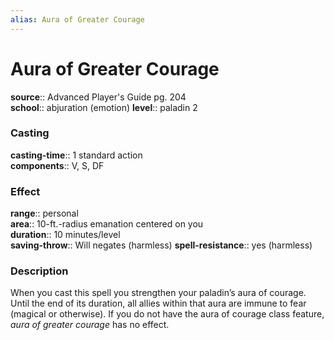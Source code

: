 ```yaml
---
alias: Aura of Greater Courage
---
```


# Aura of Greater Courage 

**source**:: Advanced Player's Guide pg. 204  
**school**:: abjuration (emotion)
**level**:: paladin 2

### Casting 

**casting-time**:: 1 standard action  
**components**:: V, S, DF

### Effect 

**range**:: personal  
**area**:: 10-ft.-radius emanation centered on you  
**duration**:: 10 minutes/level  
**saving-throw**:: Will negates (harmless)
**spell-resistance**:: yes (harmless)

### Description 

When you cast this spell you strengthen your paladin’s aura of courage. Until the end of its duration, all allies within that aura are immune to fear (magical or otherwise). If you do not have the aura of courage class feature, *aura of greater courage* has no effect.
